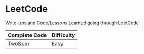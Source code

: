 LeetCode
========================
Write-ups and Code/Lessons Learned going through LeetCode

|Complete Code|Difficulty|
|------|-----|
|[TwoSum](TwoSum)|Easy|

